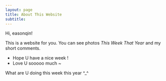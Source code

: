 ```yaml
---
layout: page
title: About This Website
subtitle:  
---
```



Hi, easonqin!

This is a website for you. You can see photos _This Week That Year_ and my short comments.

- Hope U have a nice week !
- Love U sooooo much ~

What are U doing this week this year ^_^



